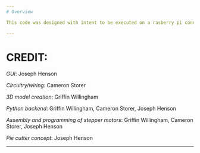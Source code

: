 ```yaml
---
# Overview

This code was designed with intent to be executed on a rasberry pi connected to a breadboard through a GPIO interface. Using the inputs and outputs on the GPIO, this code has the ability to display a Tkinter GUI that gives a user the ability to choose how many slices they would like a pie to be cut into. Once a number is selected, a speed can also be chosen before the start button is pressed and the process begins. The Python code would then orchestrate the precise rotations of two stepper motors, one to lower a sharp blade onto the pie and another to spin the pie a specified number of degrees. This process will continue until the pie is cut in the number of slices specified by the user unless interrupted by a physically-installed safety kill switch. Each slice will be a perfect ratio and equivalent in size to every other slice.

---
```


# CREDIT:

*GUI*: Joseph Henson

*Circuitry/wiring*: Cameron Storer

*3D model creation*: Griffin Willingham

*Python backend*: Griffin Willingham, Cameron Storer, Joseph Henson

*Assembly and programming of stepper motors*: Griffin Willingham, Cameron Storer, Joseph Henson

*Pie cutter concept*: Joseph Henson

---
